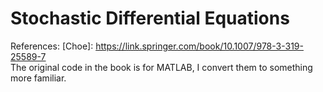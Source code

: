# Stochastic Differential Equations

References:
[Choe]: https://link.springer.com/book/10.1007/978-3-319-25589-7  
The original code in the book is for MATLAB, I convert them to something more familiar.
